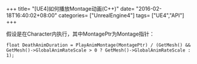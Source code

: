 +++
title= "[UE4]如何播放Montage动画(C++)"
date= "2016-02-18T16:40:02+08:00"
categories= ["UnrealEngine4"]
tags= ["UE4","API"]
+++

假设是在Character内执行，其中MontagePtr为Montage指针：

    float DeathAnimDuration = PlayAnimMontage(MontagePtr) / (GetMesh() && GetMesh()->GlobalAnimRateScale > 0 ? GetMesh()->GlobalAnimRateScale : 1);